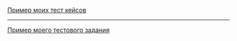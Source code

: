 []()
[Пример моих тест кейсов](https://docs.google.com/spreadsheets/u/0/d/1alVYJuRIZyMAc3wVGhS8CNAJBQApmhwjcgESeIfwZ0Q/htmlview#)

---


[Пример моего тестового задания](https://docs.google.com/spreadsheets/d/1IkPzGs-u_k1f_q9TMSpkDk9ridmawC_RwZpL8j-GgE8/edit?usp=sharing) 
